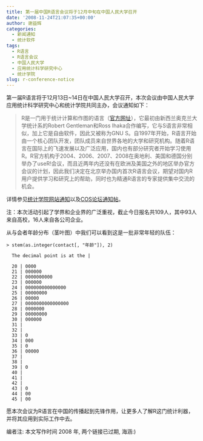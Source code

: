 ```yaml
---
title: 第一届中国R语言会议将于12月中旬在中国人民大学召开
date: '2008-11-24T21:07:35+00:00'
author: 谢益辉
categories:
  - 新闻通知
  - 统计软件
tags:
  - R语言
  - R语言会议
  - 中国人民大学
  - 应用统计科学研究中心
  - 统计学院
slug: r-conference-notice
---
```


第一届R语言将于12月13日~14日在中国人民大学召开，本次会议由中国人民大学应用统计科学研究中心和统计学院共同主办，会议通知如下：

> R是一门用于统计计算和作图的语言（[官方网址](http://www.r-project.org)），它最初由新西兰奥克兰大学统计系的Robert Gentleman和Ross Ihaka合作编写，它与S语言非常相似，加上它是自由软件，因此又被称为GNU S。自1997年开始，R语言开始由一个核心团队开发，团队成员来自世界各地的大学和研究机构。随着R语言在国际上的飞速发展以及广泛应用，国内也有部分研究者开始学习使用R。R官方机构于2004、2006、2007、2008在奥地利、美国和德国分别举办了useR!会议，而且近两年内还没有在欧洲及美国之外的地区举办官方会议的计划，因此我们决定在北京举办国内首次R语言会议，期望对国内R用户提供学习和研究上的帮助，同时也为精通R语言的专家提供集中交流的机会。

详情参见[统计学院网站通知](http://stat.ruc.edu.cn/cn/notice/58785.html)以及[COS论坛通知帖](https://cos.name/cn/topic/12064)。

注：本次活动引起了学界和企业界的广泛重视，截止今日报名共109人，其中93人来自高校，16人来自各公司企业。

从与会者年龄分布（茎叶图）中我们可以看到这是一批非常年轻的队伍：

```
> stem(as.integer(contact[, "年龄"]), 2)

  The decimal point is at the |

  20 | 0000
  21 | 000000
  22 | 0000000000
  23 | 000000
  24 | 000000000000000
  25 | 00000000
  26 | 00000
  27 | 0000000000000000
  28 | 0000000
  29 | 00000000
  30 | 000000
  31 |
  32 |
  33 | 0
  34 | 000
  35 | 0
  36 | 00000
  37 |
  38 |
  39 | 0
  40 |
  41 |
  42 |
  43 | 0
  44 | 00
  45 | 00
```

愿本次会议为R语言在中国的传播起到先锋作用，让更多人了解R这门统计利器，并将其应用到实际工作中去。

编者注: 本文写作时间 2008 年, 两个链接已过期, 海涵:)
